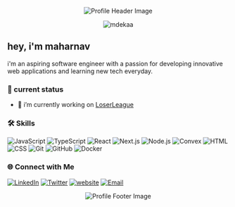 <!-- Profile Header -->
<p align="center">
  <img src="https://github.com/mdekaa/mdekaa/raw/main/header.png" alt="Profile Header Image">
</p>

<!-- Profile Views Counter -->
<p align="center"> 
  <img src="https://komarev.com/ghpvc/?username=mdekaa&label=Profile%20views&color=0e75b6&style=flat" alt="mdekaa" />
</p>

<!-- Introduction -->
##  hey, i'm maharnav

i'm an aspiring software engineer with a passion for developing innovative web applications and learning new tech everyday.

<!-- About Me -->
### 📌 current status
- 🔭 i’m currently working on [LoserLeague](https://loserleague.vercel.app)


<!-- Skills -->
### 🛠️ Skills

![JavaScript](https://img.shields.io/badge/-JavaScript-black?style=flat-square&logo=javascript)
![TypeScript](https://img.shields.io/badge/-TypeScript-black?style=flat-square&logo=typescript)
![React](https://img.shields.io/badge/-React-black?style=flat-square&logo=react)
![Next.js](https://img.shields.io/badge/-Next.js-black?style=flat-square&logo=nextdotjs)
![Node.js](https://img.shields.io/badge/-Node.js-black?style=flat-square&logo=nodedotjs)
![Convex](https://img.shields.io/badge/-Convex-black?style=flat-square&logo=convex)
![HTML](https://img.shields.io/badge/-HTML-black?style=flat-square&logo=html5)
![CSS](https://img.shields.io/badge/-CSS-black?style=flat-square&logo=css3)
![Git](https://img.shields.io/badge/-Git-black?style=flat-square&logo=git)
![GitHub](https://img.shields.io/badge/-GitHub-black?style=flat-square&logo=github)
![Docker](https://img.shields.io/badge/-Docker-black?style=flat-square&logo=docker)




<!-- Social Links -->
### 🌐 Connect with Me

[![LinkedIn](https://img.shields.io/badge/-LinkedIn-blue?style=flat-square&logo=linkedin&logoColor=white&link=https://www.linkedin.com/in/maharnav-deka-06742815a/?originalSubdomain=in)](https://www.linkedin.com/in/maharnav-deka-06742815a/?originalSubdomain=in)
[![Twitter](https://img.shields.io/badge/-Twitter-blue?style=flat-square&logo=twitter&logoColor=white&link=https://x.com/dekamdev)](https://x.com/dekamdev)
[![website](https://img.shields.io/badge/-Portfolio-black?style=flat-square&logo=aboutdotme&logoColor=white&link=https://mdeka.vercel.app)](https://mdeka.vercel.app)
[![Email](https://img.shields.io/badge/-Email-black?style=flat-square&logo=gmail&logoColor=white&link=mailto:dekamaharnavchess@gmail.com)](mailto:dekamaharnavchess@gmail.com)

<!-- Profile Footer -->
<p align="center">
  <img src="https://github.com/mdekaa/mdekaa/raw/main/footer.png" alt="Profile Footer Image">
</p>
